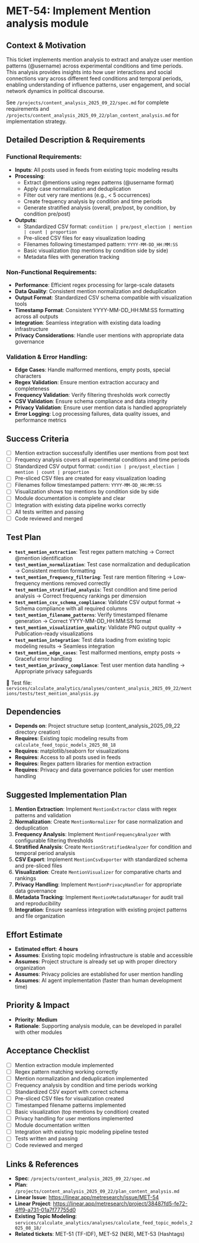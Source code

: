 # MET-54: Implement Mention analysis module

## Context & Motivation
This ticket implements mention analysis to extract and analyze user mention patterns (@username) across experimental conditions and time periods. This analysis provides insights into how user interactions and social connections vary across different feed conditions and temporal periods, enabling understanding of influence patterns, user engagement, and social network dynamics in political discourse.

See `/projects/content_analysis_2025_09_22/spec.md` for complete requirements and `/projects/content_analysis_2025_09_22/plan_content_analysis.md` for implementation strategy.

## Detailed Description & Requirements

### Functional Requirements:
- **Inputs**: All posts used in feeds from existing topic modeling results
- **Processing**: 
  - Extract @mentions using regex patterns (@username format)
  - Apply case normalization and deduplication
  - Filter out very rare mentions (e.g., < 5 occurrences)
  - Create frequency analysis by condition and time periods
  - Generate stratified analysis (overall, pre/post, by condition, by condition pre/post)
- **Outputs**:
  - Standardized CSV format: `condition | pre/post_election | mention | count | proportion`
  - Pre-sliced CSV files for easy visualization loading
  - Filenames following timestamped pattern: `YYYY-MM-DD_HH:MM:SS`
  - Basic visualization (top mentions by condition side by side)
  - Metadata files with generation tracking

### Non-Functional Requirements:
- **Performance**: Efficient regex processing for large-scale datasets
- **Data Quality**: Consistent mention normalization and deduplication
- **Output Format**: Standardized CSV schema compatible with visualization tools
- **Timestamp Format**: Consistent YYYY-MM-DD_HH:MM:SS formatting across all outputs
- **Integration**: Seamless integration with existing data loading infrastructure
- **Privacy Considerations**: Handle user mentions with appropriate data governance

### Validation & Error Handling:
- **Edge Cases**: Handle malformed mentions, empty posts, special characters
- **Regex Validation**: Ensure mention extraction accuracy and completeness
- **Frequency Validation**: Verify filtering thresholds work correctly
- **CSV Validation**: Ensure schema compliance and data integrity
- **Privacy Validation**: Ensure user mention data is handled appropriately
- **Error Logging**: Log processing failures, data quality issues, and performance metrics

## Success Criteria
- [ ] Mention extraction successfully identifies user mentions from post text
- [ ] Frequency analysis covers all experimental conditions and time periods
- [ ] Standardized CSV output format: `condition | pre/post_election | mention | count | proportion`
- [ ] Pre-sliced CSV files are created for easy visualization loading
- [ ] Filenames follow timestamped pattern: `YYYY-MM-DD_HH:MM:SS`
- [ ] Visualization shows top mentions by condition side by side
- [ ] Module documentation is complete and clear
- [ ] Integration with existing data pipeline works correctly
- [ ] All tests written and passing
- [ ] Code reviewed and merged

## Test Plan
- **`test_mention_extraction`**: Test regex pattern matching → Correct @mention identification
- **`test_mention_normalization`**: Test case normalization and deduplication → Consistent mention formatting
- **`test_mention_frequency_filtering`**: Test rare mention filtering → Low-frequency mentions removed correctly
- **`test_mention_stratified_analysis`**: Test condition and time period analysis → Correct frequency rankings per dimension
- **`test_mention_csv_schema_compliance`**: Validate CSV output format → Schema compliance with all required columns
- **`test_mention_filename_patterns`**: Verify timestamped filename generation → Correct YYYY-MM-DD_HH:MM:SS format
- **`test_mention_visualization_quality`**: Validate PNG output quality → Publication-ready visualizations
- **`test_mention_integration`**: Test data loading from existing topic modeling results → Seamless integration
- **`test_mention_edge_cases`**: Test malformed mentions, empty posts → Graceful error handling
- **`test_mention_privacy_compliance`**: Test user mention data handling → Appropriate privacy safeguards

📁 Test file: `services/calculate_analytics/analyses/content_analysis_2025_09_22/mentions/tests/test_mention_analysis.py`

## Dependencies
- **Depends on**: Project structure setup (content_analysis_2025_09_22 directory creation)
- **Requires**: Existing topic modeling results from `calculate_feed_topic_models_2025_08_18`
- **Requires**: matplotlib/seaborn for visualizations
- **Requires**: Access to all posts used in feeds
- **Requires**: Regex pattern libraries for mention extraction
- **Requires**: Privacy and data governance policies for user mention handling

## Suggested Implementation Plan
1. **Mention Extraction**: Implement `MentionExtractor` class with regex patterns and validation
2. **Normalization**: Create `MentionNormalizer` for case normalization and deduplication
3. **Frequency Analysis**: Implement `MentionFrequencyAnalyzer` with configurable filtering thresholds
4. **Stratified Analysis**: Create `MentionStratifiedAnalyzer` for condition and temporal period analysis
5. **CSV Export**: Implement `MentionCsvExporter` with standardized schema and pre-sliced files
6. **Visualization**: Create `MentionVisualizer` for comparative charts and rankings
7. **Privacy Handling**: Implement `MentionPrivacyHandler` for appropriate data governance
8. **Metadata Tracking**: Implement `MentionMetadataManager` for audit trail and reproducibility
9. **Integration**: Ensure seamless integration with existing project patterns and file organization

## Effort Estimate
- **Estimated effort**: **4 hours**
- **Assumes**: Existing topic modeling infrastructure is stable and accessible
- **Assumes**: Project structure is already set up with proper directory organization
- **Assumes**: Privacy policies are established for user mention handling
- **Assumes**: AI agent implementation (faster than human development time)

## Priority & Impact
- **Priority**: **Medium**
- **Rationale**: Supporting analysis module, can be developed in parallel with other modules

## Acceptance Checklist
- [ ] Mention extraction module implemented
- [ ] Regex pattern matching working correctly
- [ ] Mention normalization and deduplication implemented
- [ ] Frequency analysis by condition and time periods working
- [ ] Standardized CSV export with correct schema
- [ ] Pre-sliced CSV files for visualization created
- [ ] Timestamped filename patterns implemented
- [ ] Basic visualization (top mentions by condition) created
- [ ] Privacy handling for user mentions implemented
- [ ] Module documentation written
- [ ] Integration with existing topic modeling pipeline tested
- [ ] Tests written and passing
- [ ] Code reviewed and merged

## Links & References
- **Spec**: `/projects/content_analysis_2025_09_22/spec.md`
- **Plan**: `/projects/content_analysis_2025_09_22/plan_content_analysis.md`
- **Linear Issue**: https://linear.app/metresearch/issue/MET-54
- **Linear Project**: https://linear.app/metresearch/project/38487fd5-fe72-4ff9-a731-01a7f77755d0
- **Existing Topic Modeling**: `services/calculate_analytics/analyses/calculate_feed_topic_models_2025_08_18/`
- **Related tickets**: MET-51 (TF-IDF), MET-52 (NER), MET-53 (Hashtags)
